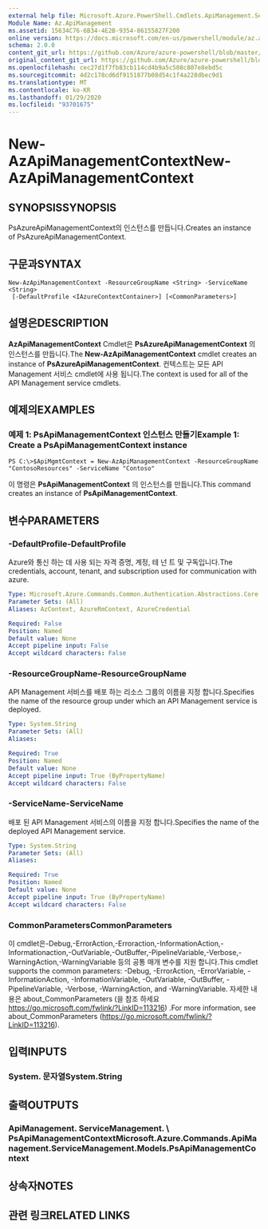```yaml
---
external help file: Microsoft.Azure.PowerShell.Cmdlets.ApiManagement.ServiceManagement.dll-Help.xml
Module Name: Az.ApiManagement
ms.assetid: 15634C76-6B34-4E2B-9354-86155827F200
online version: https://docs.microsoft.com/en-us/powershell/module/az.apimanagement/new-azapimanagementcontext
schema: 2.0.0
content_git_url: https://github.com/Azure/azure-powershell/blob/master/src/ApiManagement/ApiManagement/help/New-AzApiManagementContext.md
original_content_git_url: https://github.com/Azure/azure-powershell/blob/master/src/ApiManagement/ApiManagement/help/New-AzApiManagementContext.md
ms.openlocfilehash: cec27d1f7fb83cb114cd4b9a5c508c807e8ebd5c
ms.sourcegitcommit: 4d2c178cd6df9151877b08d54c1f4a228dbec9d1
ms.translationtype: MT
ms.contentlocale: ko-KR
ms.lasthandoff: 01/29/2020
ms.locfileid: "93701675"
---
```

# <span data-ttu-id="945b6-101">New-AzApiManagementContext</span><span class="sxs-lookup"><span data-stu-id="945b6-101">New-AzApiManagementContext</span></span>

## <span data-ttu-id="945b6-102">SYNOPSIS</span><span class="sxs-lookup"><span data-stu-id="945b6-102">SYNOPSIS</span></span>
<span data-ttu-id="945b6-103">PsAzureApiManagementContext의 인스턴스를 만듭니다.</span><span class="sxs-lookup"><span data-stu-id="945b6-103">Creates an instance of PsAzureApiManagementContext.</span></span>

## <span data-ttu-id="945b6-104">구문과</span><span class="sxs-lookup"><span data-stu-id="945b6-104">SYNTAX</span></span>

```
New-AzApiManagementContext -ResourceGroupName <String> -ServiceName <String>
 [-DefaultProfile <IAzureContextContainer>] [<CommonParameters>]
```

## <span data-ttu-id="945b6-105">설명은</span><span class="sxs-lookup"><span data-stu-id="945b6-105">DESCRIPTION</span></span>
<span data-ttu-id="945b6-106">**AzApiManagementContext** Cmdlet은 **PsAzureApiManagementContext** 의 인스턴스를 만듭니다.</span><span class="sxs-lookup"><span data-stu-id="945b6-106">The **New-AzApiManagementContext** cmdlet creates an instance of **PsAzureApiManagementContext**.</span></span>
<span data-ttu-id="945b6-107">컨텍스트는 모든 API Management 서비스 cmdlet에 사용 됩니다.</span><span class="sxs-lookup"><span data-stu-id="945b6-107">The context is used for all of the API Management service cmdlets.</span></span>

## <span data-ttu-id="945b6-108">예제의</span><span class="sxs-lookup"><span data-stu-id="945b6-108">EXAMPLES</span></span>

### <span data-ttu-id="945b6-109">예제 1: PsApiManagementContext 인스턴스 만들기</span><span class="sxs-lookup"><span data-stu-id="945b6-109">Example 1: Create a PsApiManagementContext instance</span></span>
```
PS C:\>$ApiMgmtContext = New-AzApiManagementContext -ResourceGroupName "ContosoResources" -ServiceName "Contoso"
```

<span data-ttu-id="945b6-110">이 명령은 **PsApiManagementContext** 의 인스턴스를 만듭니다.</span><span class="sxs-lookup"><span data-stu-id="945b6-110">This command creates an instance of **PsApiManagementContext**.</span></span>

## <span data-ttu-id="945b6-111">변수</span><span class="sxs-lookup"><span data-stu-id="945b6-111">PARAMETERS</span></span>

### <span data-ttu-id="945b6-112">-DefaultProfile</span><span class="sxs-lookup"><span data-stu-id="945b6-112">-DefaultProfile</span></span>
<span data-ttu-id="945b6-113">Azure와 통신 하는 데 사용 되는 자격 증명, 계정, 테 넌 트 및 구독입니다.</span><span class="sxs-lookup"><span data-stu-id="945b6-113">The credentials, account, tenant, and subscription used for communication with azure.</span></span>

```yaml
Type: Microsoft.Azure.Commands.Common.Authentication.Abstractions.Core.IAzureContextContainer
Parameter Sets: (All)
Aliases: AzContext, AzureRmContext, AzureCredential

Required: False
Position: Named
Default value: None
Accept pipeline input: False
Accept wildcard characters: False
```

### <span data-ttu-id="945b6-114">-ResourceGroupName</span><span class="sxs-lookup"><span data-stu-id="945b6-114">-ResourceGroupName</span></span>
<span data-ttu-id="945b6-115">API Management 서비스를 배포 하는 리소스 그룹의 이름을 지정 합니다.</span><span class="sxs-lookup"><span data-stu-id="945b6-115">Specifies the name of the resource group under which an API Management service is deployed.</span></span>

```yaml
Type: System.String
Parameter Sets: (All)
Aliases:

Required: True
Position: Named
Default value: None
Accept pipeline input: True (ByPropertyName)
Accept wildcard characters: False
```

### <span data-ttu-id="945b6-116">-ServiceName</span><span class="sxs-lookup"><span data-stu-id="945b6-116">-ServiceName</span></span>
<span data-ttu-id="945b6-117">배포 된 API Management 서비스의 이름을 지정 합니다.</span><span class="sxs-lookup"><span data-stu-id="945b6-117">Specifies the name of the deployed API Management service.</span></span>

```yaml
Type: System.String
Parameter Sets: (All)
Aliases:

Required: True
Position: Named
Default value: None
Accept pipeline input: True (ByPropertyName)
Accept wildcard characters: False
```

### <span data-ttu-id="945b6-118">CommonParameters</span><span class="sxs-lookup"><span data-stu-id="945b6-118">CommonParameters</span></span>
<span data-ttu-id="945b6-119">이 cmdlet은-Debug,-ErrorAction,-Erroraction,-InformationAction,-Informationaction,-OutVariable,-OutBuffer,-PipelineVariable,-Verbose,-WarningAction,-WarningVariable 등의 공통 매개 변수를 지원 합니다.</span><span class="sxs-lookup"><span data-stu-id="945b6-119">This cmdlet supports the common parameters: -Debug, -ErrorAction, -ErrorVariable, -InformationAction, -InformationVariable, -OutVariable, -OutBuffer, -PipelineVariable, -Verbose, -WarningAction, and -WarningVariable.</span></span> <span data-ttu-id="945b6-120">자세한 내용은 about_CommonParameters (을 참조 하세요 https://go.microsoft.com/fwlink/?LinkID=113216) .</span><span class="sxs-lookup"><span data-stu-id="945b6-120">For more information, see about_CommonParameters (https://go.microsoft.com/fwlink/?LinkID=113216).</span></span>

## <span data-ttu-id="945b6-121">입력</span><span class="sxs-lookup"><span data-stu-id="945b6-121">INPUTS</span></span>

### <span data-ttu-id="945b6-122">System. 문자열</span><span class="sxs-lookup"><span data-stu-id="945b6-122">System.String</span></span>

## <span data-ttu-id="945b6-123">출력</span><span class="sxs-lookup"><span data-stu-id="945b6-123">OUTPUTS</span></span>

### <span data-ttu-id="945b6-124">ApiManagement. ServiceManagement. \ PsApiManagementContext</span><span class="sxs-lookup"><span data-stu-id="945b6-124">Microsoft.Azure.Commands.ApiManagement.ServiceManagement.Models.PsApiManagementContext</span></span>

## <span data-ttu-id="945b6-125">상속자</span><span class="sxs-lookup"><span data-stu-id="945b6-125">NOTES</span></span>

## <span data-ttu-id="945b6-126">관련 링크</span><span class="sxs-lookup"><span data-stu-id="945b6-126">RELATED LINKS</span></span>
